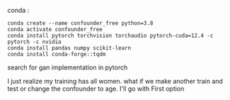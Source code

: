 conda :

```
conda create --name confounder_free python=3.8
conda activate confounder_free
conda install pytorch torchvision torchaudio pytorch-cuda=12.4 -c pytorch -c nvidia
conda install pandas numpy scikit-learn
conda install conda-forge::tqdm
```

search for gan implementation in pytorch

I just realize my training has all women. what if we make another train and test or change the confounder to age. I'll go with First option